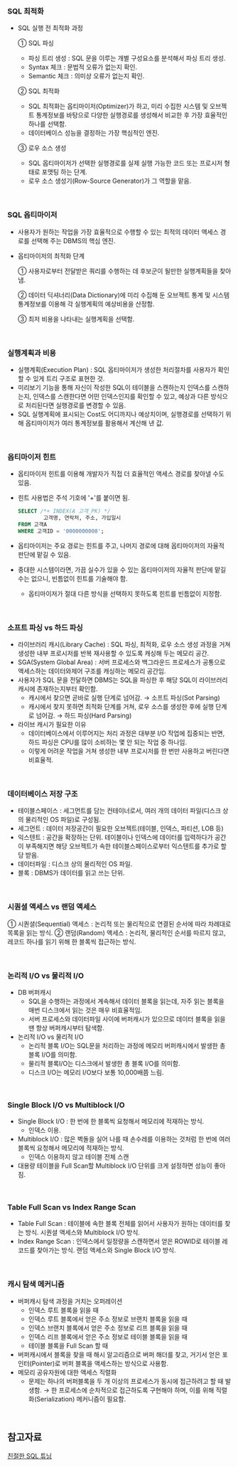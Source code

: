 ### SQL 최적화

- SQL 실행 전 최적화 과정
    
    ① SQL 파싱
    
    - 파싱 트리 생성 : SQL 문을 이루는 개별 구성요소를 분석해서 파싱 트리 생성.
    - Syntax 체크 : 문법적 오류가 없는지 확인.
    - Semantic 체크 : 의미상 오류가 없는지 확인.
        
    
    ② SQL 최적화
    
    - SQL 최적화는 옵티마이저(Optimizer)가 하고, 미리 수집한 시스템 및 오브젝트 통계정보를 바탕으로 다양한 실행경로를 생성해서 비교한 후 가장 효율적인 하나를 선택함.
    - 데이터베이스 성능을 결정하는 가장 핵심적인 엔진.
    
    ③ 로우 소스 생성
    
    - SQL 옵티마이저가 선택한 실행경로를 실제 실행 가능한 코드 또는 프로시저 형태로 포맷팅 하는 단계.
    - 로우 소스 생성기(Row-Source Generator)가 그 역할을 맡음.

<br>

### SQL 옵티마이저

- 사용자가 원하는 작업을 가장 효율적으로 수행할 수 있는 최적의 데이터 액세스 경로를 선택해 주는 DBMS의 핵심 엔진.
- 옵티마이저의 최적화 단계
    
    ① 사용자로부터 전달받은 쿼리를 수행하는 데 후보군이 될만한 실행계획들을 찾아냄.
    
    ② 데이터 딕셔너리(Data Dictionary)에 미리 수집해 둔 오브젝트 통계 및 시스템 통계정보를 이용해 각 실행계획의 예상비용을 산정함.
    
    ③ 최저 비용을 나타내는 실행계획을 선택함.
 
<br> 

### 실행계획과 비용

- 실행계획(Execution Plan) : SQL 옵티마이저가 생성한 처리절차를 사용자가 확인할 수 있게 트리 구조로 표현한 것.
- 미리보기 기능을 통해 자신이 작성한 SQL이 테이블을 스캔하는지 인덱스를 스캔하는지, 인덱스를 스캔한다면 어떤 인덱스인지를 확인할 수 있고, 예상과 다른 방식으로 처리된다면 실행경로를 변경할 수 있음.
- SQL 실행계획에 표시되는 Cost도 어디까지나 예상치이며, 실행경로를 선택하기 위해 옵티마이저가 여러 통계정보를 활용해서 계산해 낸 값.

<br>

### 옵티마이저 힌트

- 옵티마이저 힌트를 이용해 개발자가 직접 더 효율적인 액세스 경로를 찾아낼 수도 있음.
- 힌트 사용법은 주석 기호에 '+'를 붙이면 됨.
    
    ```sql
    SELECT /*+ INDEX(A 고객_PK) */
    		고객명, 연락처, 주소, 가입일시
    FROM 고객A
    WHERE 고객ID = '0000000008';
    ```
    
- 옵티마이저는 주요 경로는 힌트를 주고, 나머지 경로에 대해 옵티마이저의 자율적 판단에 맡길 수 있음. 
- 중대한 시스템이라면, 가끔 실수가 있을 수 있는 옵티마이저의 자율적 판단에 맡길 수는 없으니, 빈틈없이 힌트를 기술해야 함.
    - 옵티마이저가 절대 다른 방식을 선택하지 못하도록 힌트를 빈틈없이 지정함.

<br>

### 소프트 파싱 vs 하드 파싱

- 라이브러리 캐시(Library Cache) : SQL 파싱, 최적화, 로우 소스 생성 과정을 거쳐 생성한 내부 프로시저를 반복 재사용할 수 있도록 캐싱해 두는 메모리 공간.
- SGA(System Global Area) : 서버 프로세스와 백그라운드 프로세스가 공통으로 액세스하는 데이터와제어 구조를 캐싱하는 메모리 공간임.
- 사용자가 SQL 문을 전달하면 DBMS는 SQL을 파싱한 후 해당 SQL이 라이브러리 캐시에 존재하는지부터 확인함.
    - 캐시에서 찾으면 곧바로 실행 단계로 넘어감. → 소프트 파싱(Sot Parsing)
    - 캐시에서 찾지 못하면 최적화 단계를 거쳐, 로우 소스를 생성한 후에 실행 단계로 넘어감. → 하드 파싱(Hard Parsing)
- 라이브 캐시가 필요한 이유
    - 데이터베이스에서 이루어지는 처리 과정은 대부분 I/O 작업에 집중되는 반면, 하드 파싱은 CPU를 많이 소비하는 몇 안 되는 작업 중 하나임.
    - 이렇게 어려운 작업을 거쳐 생성한 내부 프로시저를 한 번만 사용하고 버린다면 비효율적.

<br>

### 데이터베이스 저장 구조
- 테이블스페이스 : 세그먼트를 담는 컨테이너로서, 여러 개의 데이터 파일(디스크 상의 물리적인 OS 파일)로 구성됨.
- 세그먼트 : 데이터 저장공간이 필요한 오브젝트(테이블, 인덱스, 파티션, LOB 등)
- 익스텐트 : 공간을 확장하는 단위. 테이블이나 인덱스에 데이터를 입력하다가 공간이 부족해지면 해당 오브젝트가 속한 테이블스페이스로부터 익스텐트를 추가로 할당 받음.
- 데이터파일 : 디스크 상의 물리적인 OS 파일.
- 블록 : DBMS가 데이터를 읽고 쓰는 단위.

<br>

### 시퀀셜 액세스 vs 랜덤 액세스

① 시퀀셜(Sequential) 액세스 : 논리적 또는 물리적으로 연결된 순서에 따라 차례대로 목록을 읽는 방식.
② 랜덤(Random) 액세스 : 논리적, 물리적인 순서를 따르지 않고, 레코드 하나를 읽기 위해 한 블록씩 접근하는 방식.

<br>

### 논리적 I/O vs 물리적 I/O

- DB 버퍼캐시
    - SQL을 수행하는 과정에서 계속해서 데이터 블록을 읽는데, 자주 읽는 블록을 매번 디스크에서 읽는 것은 매우 비효율적임.
    - 서버 프로세스와 데이터파일 사이에 버퍼캐시가 있으므로 데이터 블록을 읽을 땐 항상 버퍼캐시부터 탐색함.
- 논리적 I/O vs 물리적 I/O
    - 논리적 블록 I/O는 SQL문을 처리하는 과정에 메모리 버퍼캐시에서 발생한 총 블록 I/O를 의미함.
    - 물리적 블록I/O는 디스크에서 발생한 총 블록 I/O를 의미함.
    - 디스크 I/O는 메모리 I/O보다 보통 10,000배쯤 느림.

<br>

### Single Block I/O vs Multiblock I/O

- Single Block I/O : 한 번에 한 블록씩 요청해서 메모리에 적재하는 방식.
    - 인덱스 이용.
- Multiblock I/O : 많은 벽돌을 실어 나를 때 손수레를 이용하는 것처럼 한 번에 여러 블록씩 요청해서 메모리에 적재하는 방식.
    - 인덱스 이용하지 않고 테이블 전체 스캔
- 대용량 테이블을 Full Scan할 Multiblock I/O 단위를 크게 설정하면 성능이 좋아짐.

<br>

### Table Full Scan vs Index Range Scan

- Table Full Scan : 테이블에 속한 블록 전체를 읽어서 사용자가 원하는 데이터를 찾는 방식. 시퀀셜 액세스와 Multiblock I/O 방식.
- Index Range Scan : 인덱스에서 일정량을 스캔하면서 얻은 ROWID로 테이블 레코드를 찾아가는 방식. 랜덤 액세스와 Single Block I/O 방식.

<br>
 
### 캐시 탐색 메커니즘

- 버퍼캐시 탐색 과정을 거치는 오퍼레이션
    - 인덱스 루트 블록을 읽을 때
    - 인덱스 루트 블록에서 얻은 주소 정보로 브랜치 블록을 읽을 때
    - 인덱스 브랜치 블록에서 얻은 주소 정보로 리프 블록을 읽을 때
    - 인덱스 리프 블록에서 얻은 주소 정보로 테이블 블록을 읽을 때
    - 테이블 블록을 Full Scan 할 때
- 버퍼캐시에서 블록을 찾을 때 해시 알고리즘으로 버퍼 해더를 찾고, 거기서 얻은 포인터(Pointer)로 버퍼 블록을 액세스하는 방식으로 사용함.
- 메모리 공유자원에 대한 액세스 직렬화
    - 문제는 하나의 버퍼블록을 두 개 이상의 프로세스가 동시에 접근하려고 할 때 발생함.
        → 한 프로세스에 순차적으로 접근하도록 구현해야 하며, 이를 위해 직렬화(Serialization) 메커니즘이 필요함.
        
<br>       

## 참고자료
[친절한 SQL 튜닝](https://www.kyobobook.co.kr/product/detailViewKor.laf?ejkGb=KOR&mallGb=KOR&barcode=9791196395704)
